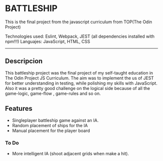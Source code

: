 # BATTLESHIP

This is the final project from the javascript curriculum from TOP(The Odin Project)

Technologies used: Eslint, Webpack, JEST (all dependencies installed with npm!!!)
Languajes: JavaScript, HTML, CSS

-------------------------------------------------------
 ## Descripcion

 This battleship project was the final project of my self-taught education in The Odin Project JS Curriculum. The aim was to implement the us of JEST for better understanding in testing,
 while polishing my skills with JavaScript. Also it was a pretty good challenge on the logical side because of all the game-logic, game-flow , game-rules and so on.

 ## Features
- Singleplayer battleship game against an IA.
- Random placement of ships for the IA
- Manual placement for the player board

 ### To Do
 - More intelligent IA (shoot adjacent grids when make a hit).
 
